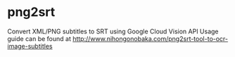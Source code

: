 # png2srt
Convert XML/PNG subtitles to SRT using Google Cloud Vision API
Usage guide can be found at http://www.nihongonobaka.com/png2srt-tool-to-ocr-image-subtitles
